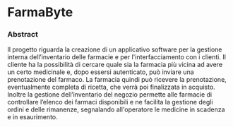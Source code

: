 # FarmaByte 

<!-- da aggiornare, sarà l'ultima cosa che faremo :( -->

### Abstract

Il progetto riguarda la creazione di un applicativo software per la gestione interna dell’inventario delle farmacie e per l'interfacciamento con i clienti. 
Il cliente ha la possibilità di cercare quale sia la farmacia più vicina ad avere un certo medicinale e, dopo essersi autenticato, può inviare una prenotazione del farmaco.
La farmacia quindi può ricevere la prenotazione, eventualmente completa di ricetta, che verrà poi finalizzata in acquisto. 
Inoltre la gestione dell’inventario del negozio permette alle farmacie di controllare l’elenco dei farmaci disponibili e ne facilita la gestione degli ordini e delle rimanenze, segnalando all'operatore le medicine in scadenza e in esaurimento.
